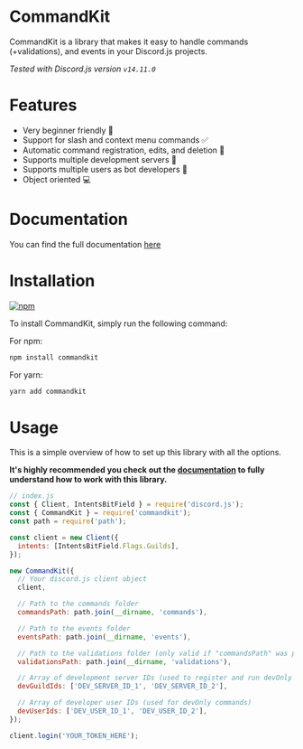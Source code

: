 # CommandKit

CommandKit is a library that makes it easy to handle commands (+validations), and events in your Discord.js projects.

_Tested with Discord.js version `v14.11.0`_

# Features

- Very beginner friendly 🚀
- Support for slash and context menu commands ✅
- Automatic command registration, edits, and deletion 🤖
- Supports multiple development servers 🤝
- Supports multiple users as bot developers 👥
- Object oriented 💻

# Documentation

You can find the full documentation [here](https://commandkit.underctrl.io)

# Installation

[![npm](https://nodei.co/npm/commandkit.png)](https://nodei.co/npm/commandkit/)

To install CommandKit, simply run the following command:

For npm:

```bash
npm install commandkit
```

For yarn:

```bash
yarn add commandkit
```

# Usage

This is a simple overview of how to set up this library with all the options.

**It's highly recommended you check out the [documentation](https://commandkit.underctrl.io) to fully understand how to work with this library.**

```js
// index.js
const { Client, IntentsBitField } = require('discord.js');
const { CommandKit } = require('commandkit');
const path = require('path');

const client = new Client({
  intents: [IntentsBitField.Flags.Guilds],
});

new CommandKit({
  // Your discord.js client object
  client,

  // Path to the commands folder
  commandsPath: path.join(__dirname, 'commands'),

  // Path to the events folder
  eventsPath: path.join(__dirname, 'events'),

  // Path to the validations folder (only valid if "commandsPath" was provided)
  validationsPath: path.join(__dirname, 'validations'),

  // Array of development server IDs (used to register and run devOnly commands)
  devGuildIds: ['DEV_SERVER_ID_1', 'DEV_SERVER_ID_2'],

  // Array of developer user IDs (used for devOnly commands)
  devUserIds: ['DEV_USER_ID_1', 'DEV_USER_ID_2'],
});

client.login('YOUR_TOKEN_HERE');
```
